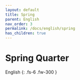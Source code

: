 ```yaml
---
layout: default
title: Spring
parent: English
nav_order: 3
permalink: /docs/english/spring
has_children: true
---
```


# Spring Quarter

English
{: .fs-6 .fw-300 }

